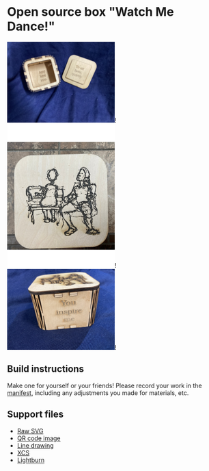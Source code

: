 # Open source box  "Watch Me Dance!"

<img src="open.jpg" alt="Alt Text" style="width:50%; height:auto;">!
<img src="top.jpg" alt="Alt Text" style="width:50%; height:auto;">!
<img src="front.jpg" alt="Alt Text" style="width:50%; height:auto;">!

## Build instructions

Make one for yourself or your friends!  Please record your work in the [manifest](./MANIFEST.md),
including any adjustments you made for materials, etc.

## Support files
* [Raw SVG](book.svg)
* [QR code image](qr.png)
* [Line drawing](watch-me-dance.jpg)
* [XCS](watch-me-dance.xcs)
* [Lightburn](./book.lbrn2)
